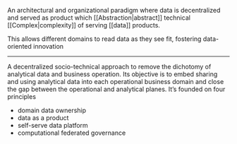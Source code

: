 An architectural and organizational paradigm where data is decentralized and served as product which [[Abstraction|abstract]] technical [[Complex|complexity]] of serving [[data]] products.

This allows different domains to read data as they see fit, fostering data-oriented innovation

---

A decentralized socio-technical approach to remove the dichotomy of analytical data and business operation. Its objective is to embed sharing and using analytical data into each operational business domain and close the gap between the operational and analytical planes. It’s founded on four principles

- domain data ownership
- data as a product
- self-serve data platform
- computational federated governance